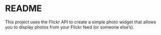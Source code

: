 # README

 This project uses the Flickr API to create a simple photo widget that allows you to display photos from your Flickr feed (or someone else’s).

